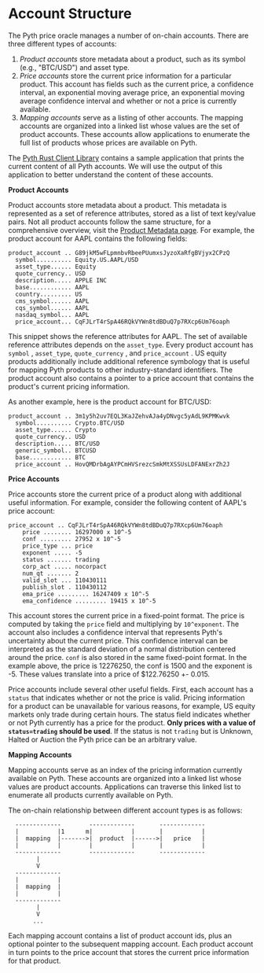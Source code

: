 # Account Structure

The Pyth price oracle manages a number of on-chain accounts. There are three different types of accounts:

1. _Product accounts_ store metadata about a product, such as its symbol (e.g., "BTC/USD") and asset type.
2. _Price accounts_ store the current price information for a particular product. This account has fields such as the current price, a confidence interval, an exponential moving average price, an exponential moving average confidence interval and whether or not a price is currently available.
3. _Mapping accounts_ serve as a listing of other accounts. The mapping accounts are organized into a linked list whose values are the set of product accounts. These accounts allow applications to enumerate the full list of products whose prices are available on Pyth.&#x20;

The [Pyth Rust Client Library](https://github.com/pyth-network/pyth-client-rs) contains a sample application that prints the current content of all Pyth accounts. We will use the output of this application to better understand the content of these accounts.

**Product Accounts**

Product accounts store metadata about a product. This metadata is represented as a set of reference attributes, stored as a list of text key/value pairs. Not all product accounts follow the same structure, for a comprehensive overview, visit the [Product Metadata page](product-metadata.md). For example, the product account for AAPL contains the following fields:

```
product_account .. G89jkM5wFLpmnbvRbeePUumxsJyzoXaRfgBVjyx2CPzQ
  symbol.......... Equity.US.AAPL/USD
  asset_type...... Equity
  quote_currency.. USD
  description..... APPLE INC
  base............ AAPL
  country......... US
  cms_symbol...... AAPL
  cqs_symbol...... AAPL
  nasdaq_symbol... AAPL
  price_account... CqFJLrT4rSpA46RQkVYWn8tdBDuQ7p7RXcp6Um76oaph
```

This snippet shows the reference attributes for AAPL. The set of available reference attributes depends on the `asset_type`. Every product account has `symbol` , `asset_type`, `quote_currency` , and `price_account` . US equity products additionally include additional reference symbology that is useful for mapping Pyth products to other industry-standard identifiers. The product account also contains a pointer to a price account that contains the product's current pricing information.&#x20;

As another example, here is the product account for BTC/USD:

```
product_account .. 3m1y5h2uv7EQL3KaJZehvAJa4yDNvgc5yAdL9KPMKwvk
  symbol.......... Crypto.BTC/USD
  asset_type...... Crypto
  quote_currency.. USD
  description..... BTC/USD
  generic_symbol.. BTCUSD
  base............ BTC
  price_account .. HovQMDrbAgAYPCmHVSrezcSmkMtXSSUsLDFANExrZh2J
```

**Price Accounts**

Price accounts store the current price of a product along with additional useful information. For example, consider the following content of AAPL's price account:&#x20;

```
price_account .. CqFJLrT4rSpA46RQkVYWn8tdBDuQ7p7RXcp6Um76oaph
    price ........ 16297000 x 10^-5
    conf ......... 27952 x 10^-5
    price_type ... price
    exponent ..... -5
    status ....... trading
    corp_act ..... nocorpact
    num_qt ....... 2
    valid_slot ... 110430111
    publish_slot . 110430112
    ema_price ......... 16247409 x 10^-5
    ema_confidence ......... 19415 x 10^-5
```

This account stores the current price in a fixed-point format. The price is computed by taking the `price` field and multiplying by `10^exponent`. The account also includes a confidence interval that represents Pyth's uncertainty about the current price. This confidence interval can be interpreted as the standard deviation of a normal distribution centered around the price. `conf` is also stored in the same fixed-point format. In the example above, the price is 12276250, the conf is 1500 and the exponent is -5. These values translate into a price of $122.76250 +- 0.015.

Price accounts include several other useful fields. First, each account has a `status` that indicates whether or not the price is valid. Pricing information for a product can be unavailable for various reasons, for example, US equity markets only trade during certain hours. The status field indicates whether or not Pyth currently has a price for the product. **Only prices with a value of `status=trading` should be used**. If the status is not `trading` but is Unknown, Halted or Auction the Pyth price can be an arbitrary value.

**Mapping Accounts**

Mapping accounts serve as an index of the pricing information currently available on Pyth. These accounts are organized into a linked list whose values are product accounts. Applications can traverse this linked list to enumerate all products currently available on Pyth.

The on-chain relationship between different account types is as follows:

```
  -------------        -------------       -------------
  |           |1      m|           |       |           |
  |  mapping  |------->|  product  |------>|   price   |
  |           |        |           |       |           |
  -------------        -------------       -------------
        |                                  
        V                                  
  -------------                            
  |           |                            
  |  mapping  |                            
  |           |                            
  -------------                            
        |                                  
        V                                  
       ...                                      
```

Each mapping account contains a list of product account ids, plus an optional pointer to the subsequent mapping account. Each product account in turn points to the price account that stores the current price information for that product.&#x20;
